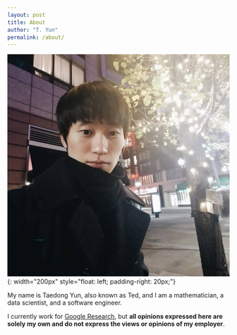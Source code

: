 ```yaml
---
layout: post
title: About
author: "T. Yun"
permalink: /about/
---
```


![Profile picture](/assets/images/me.jpg){: width="200px" style="float: left; padding-right: 20px;"}

My name is Taedong Yun, also known as Ted, and I am a mathematician, a data scientist, and a software engineer.

I currently work for [Google Research](https://research.google/people/TaedongYun/), but **all opinions expressed here are solely my own and do not express the views or opinions of my employer**.
